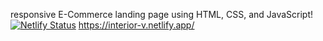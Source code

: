 
 responsive E-Commerce landing page  using HTML, CSS, and JavaScript!
[![Netlify Status](https://api.netlify.com/api/v1/badges/53e4ebbe-4dea-4bc2-8809-97f33a8fbd62/deploy-status)](https://app.netlify.com/sites/interior-v/deploys)
https://interior-v.netlify.app/
